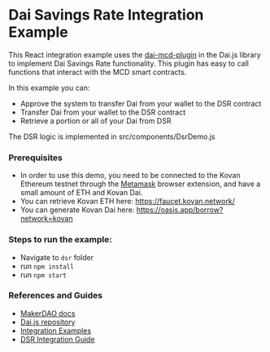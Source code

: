 # Dai Savings Rate Integration Example

This React integration example uses the [dai-mcd-plugin](https://github.com/makerdao/dai.js/tree/dev/lib/dai-plugin-mcd) in the Dai.js library to implement Dai Savings Rate functionality. This plugin has easy to call functions that interact with the MCD smart contracts.     


In this example you can: 
- Approve the system to transfer Dai from your wallet to the DSR contract
- Transfer Dai from your wallet to the DSR contract
- Retrieve a portion or all of your Dai from DSR

The DSR logic is implemented in src/components/DsrDemo.js

### Prerequisites
 - In order to use this demo, you need to be connected to the Kovan Ethereum testnet through the [Metamask](https://metamask.io) browser extension, and have a small amount of ETH and Kovan Dai.
 - You can retrieve Kovan ETH here: https://faucet.kovan.network/
 - You can generate Kovan Dai here: https://oasis.app/borrow?network=kovan

### Steps to run the example:
 - Navigate to `dsr` folder 
 - run `npm install`
 - run `npm start`


 ### References and Guides
- [MakerDAO docs](https://docs.makerdao.com/)
- [Dai.js repository](https://github.com/makerdao/dai.js)
- [Integration Examples](https://github.com/makerdao/integration-examples)
- [DSR Integration Guide](https://github.com/makerdao/developerguides/blob/master/dai/dsr-integration-guide/dsr-integration-guide-01.md#how-to-integrate-with-daijs)
